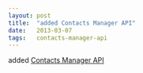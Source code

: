 ```yaml
---
layout: post
title:  "added Contacts Manager API"
date:   2013-03-07
tags:   contacts-manager-api
---
```


added [Contacts Manager API](/spec/contacts-manager-api)

